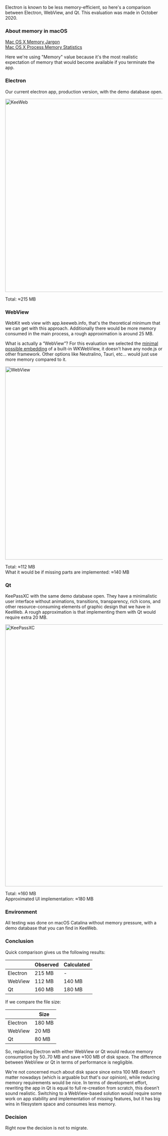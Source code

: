 Electron is known to be less memory-efficient, so here's a comparison between Electron, WebView, and Qt. This evaluation was made in October 2020.

### About memory in macOS

[Mac OS X Memory Jargon](https://apple.stackexchange.com/questions/284464/how-is-the-memory-column-calculated-in-activity-monitor)  
[Mac OS X Process Memory Statistics](https://www.mikeash.com/pyblog/friday-qa-2009-06-19-mac-os-x-process-memory-statistics.html)  

Here we're using "Memory" value because it's the most realistic expectation of memory that would become available if you terminate the app.

### Electron
Our current electron app, production version, with the demo database open.

<img width="615" alt="KeeWeb" src="https://user-images.githubusercontent.com/633557/94986318-2a51ca00-055e-11eb-8aff-cf4506279b9c.png">

Total: ≈215 MB

### WebView
WebKit web view with app.keeweb.info, that's the theoretical minimum that we can get with this approach. Additionally there would be more memory consumed in the main process, a rough approximation is around 25 MB.

What is actually a “WebView”? For this evaluation we selected the [minimal possible embedding](https://github.com/webview/webview) of a built-in WKWebView, it doesn’t have any node.js or other framework. Other options like Neutralino, Tauri, etc... would just use more memory compared to it.

<img width="615" alt="WebView" src="https://user-images.githubusercontent.com/633557/94986319-30e04180-055e-11eb-9a76-70117af26148.png">

Total: ≈112 MB  
What it would be if missing parts are implemented: ≈140 MB

### Qt

KeePassXC with the same demo database open. They have a minimalistic user interface without animations, transitions, transparency, rich icons, and other resource-consuming elements of graphic design that we have in KeeWeb. A rough approximation is that implementing them with Qt would require extra 20 MB.  

<img width="834" alt="KeePassXC" src="https://user-images.githubusercontent.com/633557/94986320-35a4f580-055e-11eb-91d1-c052bebd76ac.png">

Total: ≈160 MB  
Approximated UI implementation: ≈180 MB  

### Environment

All testing was done on macOS Catalina without memory pressure, with a demo database that you can find in KeeWeb.

### Conclusion

Quick comparison gives us the following results:

|          | Observed | Calculated |
|----------|----------|------------|
| Electron | 215 MB   | -          |
| WebView  | 112 MB   | 140 MB     |
| Qt       | 160 MB   | 180 MB     |

If we compare the file size:

|          | Size   |
|----------|--------|
| Electron | 180 MB |
| WebView  | 20 MB  |
| Qt       | 80 MB  |

So, replacing Electron with either WebView or Qt would reduce memory consumption by 50..70 MB and save ≈100 MB of disk space. The difference between WebView or Qt in terms of performance is negligible.

We're not concerned much about disk space since extra 100 MB doesn't matter nowadays (which is arguable but that's our opinion), while reducing memory requirements would be nice. In terms of development effort, rewriting the app in Qt is equal to full re-creation from scratch, this doesn’t sound realistic. Switching to a WebView-based solution would require some work on app stability and implementation of missing features, but it has big wins in filesystem space and consumes less memory.

### Decision

Right now the decision is not to migrate.